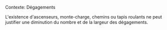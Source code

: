 Contexte: Dégagements

L'existence d'ascenseurs, monte-charge, chemins ou tapis roulants ne peut justifier une diminution du nombre et de la largeur des dégagements.